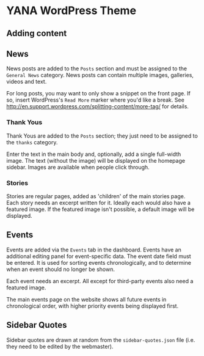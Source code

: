 # YANA WordPress Theme

## Adding content

## News

News posts are added to the `Posts` section and must be assigned to the `General News` category.  News posts can contain multiple images, galleries, videos and text.

For long posts, you may want to only show a snippet on the front page.  If so, insert WordPress's `Read More` marker where you'd like a break.  See http://en.support.wordpress.com/splitting-content/more-tag/ for details.

### Thank Yous

Thank Yous are added to the `Posts` section; they just need to be assigned to the `thanks` category.

Enter the text in the main body and, optionally, add a single full-width image.  The text (without the image) will be displayed on the homepage sidebar.  Images are available when people click through.

### Stories

Stories are regular pages, added as 'children' of the main stories page.  Each story needs an excerpt written for it.  Ideally each would also have a featured image.  If the featured image isn't possible, a default image will be displayed.

## Events

Events are added via the `Events` tab in the dashboard.  Events have an additional editing panel for event-specific data.  The event date field must be entered.  It is used for sorting events chronologically, and to determine when an event should no longer be shown.

Each event needs an excerpt.  All except for third-party events also need a featured image.

The main events page on the website shows all future events in chronological order, with higher priority events being displayed first.

## Sidebar Quotes

Sidebar quotes are drawn at random from the `sidebar-quotes.json` file (i.e. they need to be edited by the webmaster).
